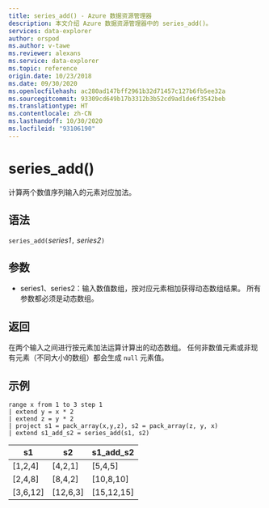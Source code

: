 ```yaml
---
title: series_add() - Azure 数据资源管理器
description: 本文介绍 Azure 数据资源管理器中的 series_add()。
services: data-explorer
author: orspod
ms.author: v-tawe
ms.reviewer: alexans
ms.service: data-explorer
ms.topic: reference
origin.date: 10/23/2018
ms.date: 09/30/2020
ms.openlocfilehash: ac280ad147bff2961b32d71457c127b6fb5ee32a
ms.sourcegitcommit: 93309cd649b17b3312b3b52cd9ad1de6f3542beb
ms.translationtype: HT
ms.contentlocale: zh-CN
ms.lasthandoff: 10/30/2020
ms.locfileid: "93106190"
---
```

# <a name="series_add"></a>series_add()

计算两个数值序列输入的元素对应加法。

## <a name="syntax"></a>语法

`series_add(`*series1*`,` *series2*`)`

## <a name="arguments"></a>参数

* series1、series2：输入数值数组，按对应元素相加获得动态数组结果。 所有参数都必须是动态数组。 

## <a name="returns"></a>返回

在两个输入之间进行按元素加法运算计算出的动态数组。 任何非数值元素或非现有元素（不同大小的数组）都会生成 `null` 元素值。

## <a name="example"></a>示例

<!-- csl: https://help.kusto.chinacloudapi.cn:443/Samples -->
```kusto
range x from 1 to 3 step 1
| extend y = x * 2
| extend z = y * 2
| project s1 = pack_array(x,y,z), s2 = pack_array(z, y, x)
| extend s1_add_s2 = series_add(s1, s2)
```

|s1|s2|s1_add_s2|
|---|---|---|
|[1,2,4]|[4,2,1]|[5,4,5]|
|[2,4,8]|[8,4,2]|[10,8,10]|
|[3,6,12]|[12,6,3]|[15,12,15]|
